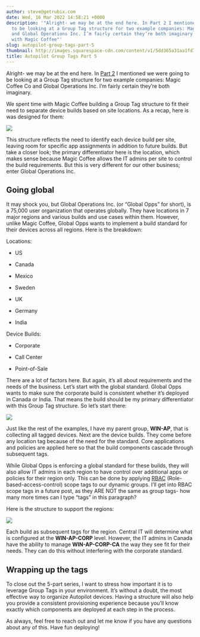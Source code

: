 ```yaml
---
author: steve@getrubix.com
date: Wed, 16 Mar 2022 14:58:21 +0000
description: '"Alright- we may be at the end here. In Part 2 I mentioned we were going
  to be looking at a Group Tag structure for two example companies: Magic Coffee Co
  and Global Operations Inc. I’m fairly certain they’re both imaginary.We spent time
  with Magic Coffee"'
slug: autopilot-group-tags-part-5
thumbnail: http://images.squarespace-cdn.com/content/v1/5dd365a31aa1fd743bc30b8e/1647375489765-LE4G2MKDQ9PWUWHCK7X1/unsplash-image-4JL_VAgxwcU.jpg
title: Autopilot Group Tags Part 5
---
```


Alright- we may be at the end here. In [Part 2](https://www.getrubix.com/blog/autopilot-group-tags-part-2) I mentioned we were going to be looking at a Group Tag structure for two example companies: Magic Coffee Co and Global Operations Inc. I’m fairly certain they’re both imaginary.

We spent time with Magic Coffee building a Group Tag structure to fit their need to separate device builds based on site locations. As a recap, here is was designed for them:

![](https://getrubixsitecms.blob.core.windows.net/public-assets/content/v1/5dd365a31aa1fd743bc30b8e/7ca33ee2-27ca-46df-9cad-8c9caae281db/All.png)

This structure reflects the need to identify each device build per site, leaving room for specific app assignments in addition to future builds. But take a closer look; the primary differentiator here is the location, which makes sense because Magic Coffee allows the IT admins per site to control the build requirements. But this is very different for our other business; enter Global Operations Inc.

Going global
------------

It may shock you, but Global Operations Inc. (or “Global Opps” for short), is a 75,000 user organization that operates globally. They have locations in 7 major regions and various builds and use cases within them. However, unlike Magic Coffee, Global Opps wants to implement a build standard for their devices across all regions. Here is the breakdown:

Locations:

-   US
    
-   Canada
    
-   Mexico
    
-   Sweden
    
-   UK
    
-   Germany
    
-   India
    

Device Builds:

-   Corporate
    
-   Call Center
    
-   Point-of-Sale
    

There are a lot of factors here. But again, it’s all about requirements and the needs of the business. Let’s start with the global standard. Global Opps wants to make sure the corporate build is consistent whether it’s deployed in Canada or India. That means the build should be my primary differentiator with this Group Tag structure. So let’s start there:

![](https://getrubixsitecms.blob.core.windows.net/public-assets/content/v1/5dd365a31aa1fd743bc30b8e/07813967-f244-46d7-93d9-2b05d46f6414/Screen+Shot+2022-03-15+at+3.08.05+PM.png)

Just like the rest of the examples, I have my parent group, **WIN-AP**, that is collecting all tagged devices. Next are the device builds. They come before any location tag because of the need for the standard. Core applications and policies are applied here so that the build components cascade through subsequent tags.

While Global Opps is enforcing a global standard for these builds, they will also allow IT admins in each region to have control over additional apps or policies for their region only. This can be done by applying [RBAC](https://docs.microsoft.com/en-us/mem/intune/fundamentals/role-based-access-control) (Role-based-access-control) scope tags to our dynamic groups. I’ll get into RBAC scope tags in a future post, as they ARE NOT the same as group tags- how many more times can I type “tags” in this paragraph?

Here is the structure to support the regions:

![](https://getrubixsitecms.blob.core.windows.net/public-assets/content/v1/5dd365a31aa1fd743bc30b8e/9ca73a09-38dc-43ce-9780-33dd6a67e7e8/Screen+Shot+2022-03-15+at+3.44.45+PM.png)

Each build as subsequent tags for the region. Central IT will determine what is configured at the **WIN-AP-CORP** level. However, the IT admins in Canada have the ability to manage **WIN-AP-CORP-CA** the way they see fit for their needs. They can do this without interfering with the corporate standard.

Wrapping up the tags
--------------------

To close out the 5-part series, I want to stress how important it is to leverage Group Tags in your environment. It’s without a doubt, the most effective way to organize Autopilot devices. Having a structure will also help you provide a consistent provisioning experience because you’ll know exactly which components are deployed at each step in the process.

As always, feel free to reach out and let me know if you have any questions about any of this. Have fun deploying!